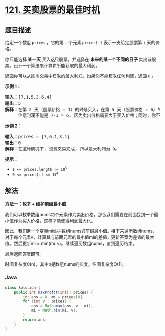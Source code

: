 # [121. 买卖股票的最佳时机](https://leetcode.cn/problems/best-time-to-buy-and-sell-stock)

## 题目描述

<p>给定一个数组 <code>prices</code> ，它的第 <code>i</code> 个元素 <code>prices[i]</code> 表示一支给定股票第 <code>i</code> 天的价格。</p>

<p>你只能选择 <strong>某一天</strong> 买入这只股票，并选择在 <strong>未来的某一个不同的日子</strong> 卖出该股票。设计一个算法来计算你所能获取的最大利润。</p>

<p>返回你可以从这笔交易中获取的最大利润。如果你不能获取任何利润，返回 <code>0</code> 。</p>



<p><strong>示例 1：</strong></p>

<pre>
<strong>输入：</strong>[7,1,5,3,6,4]
<strong>输出：</strong>5
<strong>解释：</strong>在第 2 天（股票价格 = 1）的时候买入，在第 5 天（股票价格 = 6）的时候卖出，最大利润 = 6-1 = 5 。
     注意利润不能是 7-1 = 6, 因为卖出价格需要大于买入价格；同时，你不能在买入前卖出股票。
</pre>

<p><strong>示例 2：</strong></p>

<pre>
<strong>输入：</strong>prices = [7,6,4,3,1]
<strong>输出：</strong>0
<strong>解释：</strong>在这种情况下, 没有交易完成, 所以最大利润为 0。
</pre>



<p><strong>提示：</strong></p>

<ul>
	<li><code>1 <= prices.length <= 10<sup>5</sup></code></li>
	<li><code>0 <= prices[i] <= 10<sup>4</sup></code></li>
</ul>

## 解法

**方法一：枚举 + 维护前缀最小值**

我们可以枚举数组nums每个元素作为卖出价格，那么我们需要在前面找到一个最小值作为买入价格，这样才能使得利润最大化。

因此，我们用一个变量mi维护数组nums的前缀最小值。接下来遍历数组nums，对于每个元素v，计算其与前面元素的最小值mi的差值，更新答案为差值的最大值。然后更新mi = min(mi, v)。继续遍历数组nums，直到遍历结束。

最后返回答案即可。

时间复杂度O(n)，其中n是数组nums的长度。空间复杂度O(1)。

### **Java**

```java
class Solution {
    public int maxProfit(int[] prices) {
        int ans = 0, mi = prices[0];
        for (int v : prices) {
            ans = Math.max(ans, v - mi);
            mi = Math.min(mi, v);
        }
        return ans;
    }
}
```
